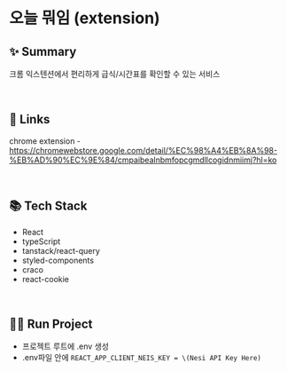# 오늘 뭐임 (extension)

## ✨ Summary

크롬 익스텐션에서 편리하게 급식/시간표를 확인할 수 있는 서비스

<br>

## 🔗 Links

chrome extension - https://chromewebstore.google.com/detail/%EC%98%A4%EB%8A%98-%EB%AD%90%EC%9E%84/cmpaibealnbmfopcgmdllcogidnmiimj?hl=ko

<br>

## 📚 Tech Stack

- React
- typeScript
- tanstack/react-query
- styled-components
- craco
- react-cookie

<br>

## 🏃‍♀️ Run Project

- 프로젝트 루트에 .env 생성
- .env파일 안에 `REACT_APP_CLIENT_NEIS_KEY = \(Nesi API Key Here)`

<br>
